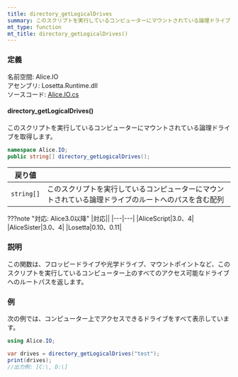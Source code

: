 ```yaml
---
title: directory_getLogicalDrives
summary: このスクリプトを実行しているコンピューターにマウントされている論理ドライブを取得します。
mt_type: function
mt_title: directory_getLogicalDrives()
---
```


### 定義
名前空間: Alice.IO<br/>
アセンブリ: Losetta.Runtime.dll<br/>
ソースコード: [Alice.IO.cs](https://github.com/WSOFT-Project/Losetta/blob/master/Losetta.Runtime/Alice.IO.cs)

#### directory_getLogicalDrives()

このスクリプトを実行しているコンピューターにマウントされている論理ドライブを取得します。

```cs title="AliceScript"
namespace Alice.IO;
public string[] directory_getLogicalDrives();
```

|戻り値| |
|-|-|
|`string[]`|このスクリプトを実行しているコンピューターにマウントされている論理ドライブのルートへのパスを含む配列|

???note "対応: Alice3.0以降"
    |対応||
    |---|---|
    |AliceScript|3.0、4|
    |AliceSister|3.0、4|
    |Losetta|0.10、0.11|

### 説明
この関数は、フロッピードライブや光学ドライブ、マウントポイントなど、このスクリプトを実行しているコンピューター上のすべてのアクセス可能なドライブへのルートパスを返します。

### 例
次の例では、コンピューター上でアクセスできるドライブをすべて表示しています。

```cs title="AliceScript"
using Alice.IO;

var drives = directory_getLogicalDrives("test");
print(drives);
//出力例: [C:\, D:\]
```

